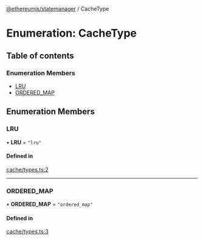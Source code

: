 [@ethereumjs/statemanager](../README.md) / CacheType

# Enumeration: CacheType

## Table of contents

### Enumeration Members

- [LRU](CacheType.md#lru)
- [ORDERED\_MAP](CacheType.md#ordered_map)

## Enumeration Members

### LRU

• **LRU** = ``"lru"``

#### Defined in

[cache/types.ts:2](https://github.com/ethereumjs/ethereumjs-monorepo/blob/master/packages/statemanager/src/cache/types.ts#L2)

___

### ORDERED\_MAP

• **ORDERED\_MAP** = ``"ordered_map"``

#### Defined in

[cache/types.ts:3](https://github.com/ethereumjs/ethereumjs-monorepo/blob/master/packages/statemanager/src/cache/types.ts#L3)
